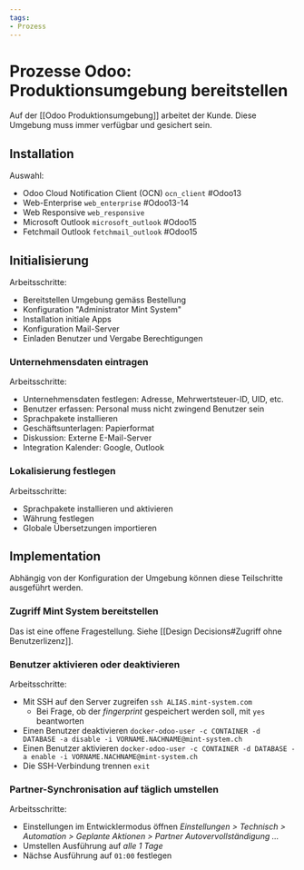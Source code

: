 ```yaml
---
tags:
- Prozess
---
```

# Prozesse Odoo: Produktionsumgebung bereitstellen

Auf der [[Odoo Produktionsumgebung]] arbeitet der Kunde. Diese Umgebung muss immer verfügbar und gesichert sein.

## Installation

Auswahl:
* Odoo Cloud Notification Client (OCN) `ocn_client` #Odoo13
* Web-Enterprise `web_enterprise` #Odoo13-14
* Web Responsive  `web_responsive`
* Microsoft Outlook `microsoft_outlook` #Odoo15 
* Fetchmail Outlook  `fetchmail_outlook` #Odoo15 

## Initialisierung

Arbeitsschritte:
* Bereitstellen Umgebung gemäss Bestellung
* Konfiguration "Administrator Mint System"
* Installation initiale Apps
* Konfiguration Mail-Server
* Einladen Benutzer und Vergabe Berechtigungen

### Unternehmensdaten eintragen

Arbeitsschritte:
* Unternehmensdaten festlegen: Adresse, Mehrwertsteuer-ID, UID, etc.
* Benutzer erfassen: Personal muss nicht zwingend Benutzer sein
* Sprachpakete installieren
* Geschäftsunterlagen: Papierformat
* Diskussion: Externe E-Mail-Server
* Integration Kalender: Google, Outlook

### Lokalisierung festlegen

Arbeitsschritte:
* Sprachpakete installieren und aktivieren
* Währung festlegen
* Globale Übersetzungen importieren

## Implementation

Abhängig von der Konfiguration der Umgebung können diese Teilschritte ausgeführt werden.

### Zugriff Mint System bereitstellen

Das ist eine offene Fragestellung. Siehe [[Design Decisions#Zugriff ohne Benutzerlizenz]].

### Benutzer aktivieren oder deaktivieren

Arbeitsschritte:
* Mit SSH auf den Server zugreifen `ssh ALIAS.mint-system.com`
	* Bei Frage, ob der *fingerprint* gespeichert werden soll, mit `yes` beantworten
* Einen Benutzer deaktivieren `docker-odoo-user -c CONTAINER -d DATABASE -a disable -i VORNAME.NACHNAME@mint-system.ch`
* Einen Benutzer aktivieren `docker-odoo-user -c CONTAINER -d DATABASE -a enable -i VORNAME.NACHNAME@mint-system.ch`
* Die SSH-Verbindung trennen `exit`

### Partner-Synchronisation auf täglich umstellen

Arbeitsschritte:
* Einstellungen im Entwicklermodus öffnen *Einstellungen > Technisch > Automation > Geplante Aktionen > Partner Autovervollständigung ...*
* Umstellen Ausführung auf *alle 1 Tage*
* Nächse Ausführung auf `01:00` festlegen